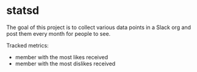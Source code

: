 # statsd

The goal of this project is to collect various data points in a Slack org and post them every month for people to see.

Tracked metrics:

- member with the most likes received
- member with the most dislikes received
